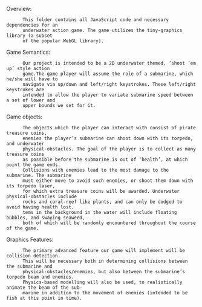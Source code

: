 Overview:

          This folder contains all JavaScript code and necessary dependencies for an
          underwater action game. The game utilizes the tiny-graphics library (a subset
          of the popular WebGL library).

Game Semantics:

          Our project is intended to be a 2D underwater themed, ‘shoot ‘em up’ style action 
          game.The game player will assume the role of a submarine, which he/she will have to 
          navigate via up/down and left/right keystrokes. These left/right keystrokes are 
          intended to allow the player to variate submarine speed between a set of lower and 
          upper bounds we set for it. 

Game objects:

          The objects which the player can interact with consist of pirate treasure coins, 
          enemies the player’s submarine can shoot down with its torpedo, and underwater 
          physical-obstacles. The goal of the player is to collect as many treasure coins 
          as possible before the submarine is out of ‘health’, at which point the game ends. 
          Collisions with enemies lead to the most damage to the submarine. The submarine 
          must either move to avoid such enemies, or shoot them down with its torpedo laser, 
          for which extra treasure coins will be awarded. Underwater physical-obstacles include 
          rocks and coral-reef like plants, and can only be dodged to avoid having health lost.
          tems in the background in the water will include floating bubbles, and swaying seaweed, 
          both of which will be randomly encountered throughout the course of the game. 

Graphics Features:

          The primary advanced feature our game will implement will be collision detection. 
          This will be necessary both in determining collisions between the submarine and 
          physical-obstacles/enemies, but also between the submarine’s torpedo beam and enemies. 
          Physics-based modelling will also be used, to realistically animate the beam of the sub-
          marine in addition to the movement of enemies (intended to be fish at this point in time). 
